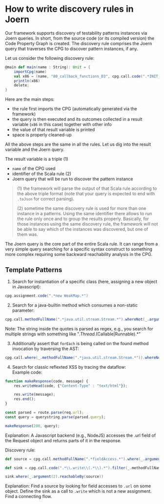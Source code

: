 # How to write discovery rules in Joern

Our framework supports discovery of testability patterns instances via Joern queries. In short, 
from the source code (or its compiled version) the Code Property Graph is created. The discovery 
rule comprises the Joern query that traverses the CPG to discover pattern instances, if any.

Let us consider the following discovery rule:
```scala
@main def main(name : String): Unit = {
    importCpg(name)
    val x86 = (name, "80_callback_functions_D3", cpg.call.code(".*INIT_USER_CALL.*call_user_func.*").reachableBy(cpg.call.code(".*CONCAT.*string.*")).location.toJson);
    println(x86)
    delete;
} 
```

Here are the main steps:
- the rule first imports the CPG (automatically generated via the framework) 
- the query is then executed and its outcomes collected in a result variable (`x86` in this case) together with other info
- the value of that result variable is printed
- space is properly cleaned-up

All the above steps are the same in all the rules. Let us dig into the result variable and the Joern query.

The result variable is a triple (1)
- `name` of the CPG used
- identifier of the Scala rule (2)
- Joern query that will be run to discover the pattern instance

> (1) the framework will parse the output of that Scala rule according to the above triple format (note that your query is expected to end with `.toJson` for correct parsing).
> 
> (2) sometime the same discovery rule is used for more than one instance in a patterns. Using the same identifier there allows to run the rule only once and to group the results properly. Basically, for those instances using the same discovery rule, the framework will not be able to say which of the instances was discovered, but one of them was.    

The Joern query is the core part of the entire Scala rule. It can range from a very simple query searching for a specific syntax construct to something more complex requiring some backward reachability analysis in the CPG.

## Template Patterns
1. Search for instantiation of a specific class (here, assigning a new object in Javascript):
```scala
cpg.assignment.code(".*new WeakMap.*")
```

2. Search for a java-builtin method which consumes a non-static parameter:
```scala
cpg.call.methodFullName(".*java.util.stream.Stream.*").whereNot(_.argument(1).isLiteral).location
```
Note: The string inside the quotes is parsed as regex, e.g., you search for multiple strings with something like ".*Thread.*(Callable|Runnable).*"  

3. Additionally assert that `forEach` is being called on the found method invocation by traversing the AST:
```scala
cpg.call.where(_.methodFullName(".*java.util.stream.Stream.*")).whereNot(_.argument(1).isLiteral).astParent.code(".*forEach.*")
``` 
 4. Search for classic reflexted XSS by tracing the dataflow:  
Example code:
```javascript
function makeResponse(code, message) { 
    res.writeHead(code, {"Content-Type" : "text/html"});

    res.write(message); 
    res.end();
}

const parsed = route.parse(req.url); 
const query = querystring.parse(parsed.query);

makeResponse(200, query);
``` 
Explanation: A Javascript backend (e.g., NodeJS) accesses the .url field of the Request object and returns parts of it in the response.

Discovery rule:
```scala
def source = cpg.call.methodFullName(".*fieldAccess.*").where(_.argument(2).isFieldIdentifier.canonicalName(".*url.*"))

def sink = cpg.call.code(".*\\.write\\(.*\\).*").filter(_.methodFullName != "<operator>.assignment")

sink.where(_.argument(2).reachableBy(source))
```
Explanation: Find a source by looking for field accesses to `.url` on some object.
Define the sink as a call to `.write` which is not a new assignment.
Find a connecting flow.